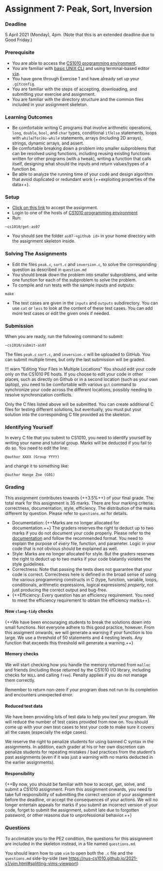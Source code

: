 # Assignment 7: Peak, Sort, Inversion

### Deadline

5 April 2021 (Monday), 4pm. (Note that this is an extended deadline due to Good Friday.)

### Prerequisite

- You are able to access the [CS1010 programming environment](environments.md).
- You are familiar with [basic UNIX CLI](unix.md) and using terminal-based editor [`vim`](vim.md).
- You have gone through Exercise 1 and have already set up your `.gitconfig`.
- You are familiar with the steps of accepting, downloading, and submitting your exercise and assignment.
- You are familiar with the directory structure and the common files included in your assignment skeleton.

### Learning Outcomes

- Be comfortable writing C programs that involve arithmetic operations, `long`, `double`, `bool`, and `char` types, conditional `if`/`else` statements, loops with `while`/`for`/`do-while` statements, arrays (including 2D arrays), strings, dynamic arrays, and assert.
- Be comfortable breaking down a problem into smaller subproblems that can be resolved using functions, including reusing existing functions written for other programs (with a tweak), writing a function that calls itself, designing what should the inputs and return values/types of a function be.
- Be able to analyze the running time of your code and design algorithm that avoid duplicated or redundant work {++exploiting properties of the data++}.

### Setup

- [Click on this link](https://classroom.github.com/a/U5cCPzhr) to accept the assignment.
- Login to one of the hosts of [CS1010 programming environment](environments.md)
- Run:

```
~cs1010/get-as07
```

- You should see the folder `as07-<github id>` in your home directory with the assignment skeleton inside.

### Solving The Assignments

- Edit the files `peak.c`, `sort.c` and `inversion.c`, to solve the corresponding question as described in `question.md`
- You should break down the problem into smaller subproblems, and write one function for each of the subproblem to solve the problem.  
- To compile and run tests with the sample inputs and outputs:

```
make
```

- The test cases are given in the `inputs` and `outputs` subdirectory.  You can use `cat` or `less` to look at the content of these test cases.  You can add more test cases or edit the given ones if needed.

### Submission

When you are ready, run the following command to submit:

```
~cs1010/submit-as07
```

The files `peak.c` `sort.c`, and `inversion.c` will be uploaded to GitHub.  You can submit multiple times, but only the last submission will be graded.

!!! warn "Editing Your Files in Multiple Locations"
    You should edit your code only on the CS1010 PE hosts.  If you choose to edit your code in other places, such as directly on Github or in a second location (such as your own laptop), you need to be comfortable with various `git` command to synchronize your code across the different locations, possibly needing to resolve synchronization conflicts.  

Only the C files listed above will be submitted.  You can create additional C files for testing different solutions, but eventually, you must put your solution into the corresponding C file provided as the skeleton.

### Identifying Yourself

In every C file that you submit to CS1010, you need to identify yourself by writing your name and tutorial group. Marks will be deducted if you fail to do so. You need to edit the line:

```
@author XXXX (Group YYYY)
```

and change it to something like:

```
@author Hange Zoe (G01)
```

### Grading

This assignment contributes towards {++3.5%++} of your final grade.  The total mark for this assignment is 35 marks.  There are four marking criteria: correctness, documentation, style, efficiency.  The distribution of the marks different by question.  Please refer to `questions.md` for details.

- Documentation: {++Marks are no longer allocated for documentation.++}  The graders reserves the right to deduct up to two marks if you do not document your code properly.  Please refer to the [documentation](documentation.md) and follow the recommended format.  You need to explain the purpose of _every_ file, function, and parameter.  Logic in your code that is not obvious should be explained as well.
- Style: Marks are no longer allocated for style.  But the graders reserves the right to deduct up to two marks if your code blatantly violates the style guidelines.
- Correctness: Note that passing the tests does not guarantee that your code is correct.  Correctness here is defined in the broad sense of using the various programming constructs in C (type, function, variable, loops, conditionals, arithmetic expressions, logical expressions) _properly_, not just producing the correct output and bug-free.  
- {++Efficiency: Every question has an efficiency requirement.  You need to meet the efficiency requirement to obtain the efficiency marks++}.

#### New `clang-tidy` checks

{++We have been encouraging students to break the solutions down into small functions.  Not everyone adhere to this good practice, however.  From this assigment onwards, we will generate a warning if your function is too large.  We use a threshold of 50 statements and 4 nesting levels.  Any function that exceeds this threshold will generate a warning.++}

#### Memory checks

We will start checking how you handle the memory returned from `malloc` and friends (including those returned by the CS1010 I/O library, including checks for `NULL` and calling `free`).   Penalty applies if you do not manage them correctly.

Remember to return non-zero if your program does not run to its completion and encounters unexpected error.

#### Reduced test data

We have been providing lots of test data to help you test your program.  We will reduce the number of test cases provided from now on.  You should come up with your own test cases to test your code to make sure it covers all the cases (especially the edge cases).

We reserve the right to penalize students for using banned C syntax in the assignments.  In addition, each grader at his or her own discretion can penalize students for repeating mistakes / bad practices from the student's past assignments (even if it was just a warning with no marks deducted in the earlier assignments).

#### Responsibility

{++By now, you should be familiar with how to accept, get, solve, and submit a CS1010 assignment.  From this assignment onwards, you need to take full responsibility of submitting the correct version of your assignment before the deadline, or accept the consequences of your actions.  We will no longer entertain appeals for marks if you submit an incorrect version of your code, forget to submit the assignment, submit late due to forgotten password, or other reasons due to unprofessional behavior.++}

### Questions

To acclimatize you to the PE2 condition, the questions for this assignment are included in the skeleton instead, in a file named `questions.md`.

You should learn how to use `vim` to open both the `.c` file and the `questions.md` side-by-side (see https://nus-cs1010.github.io/2021-s1/vim.html#splitting-vims-viewport)

